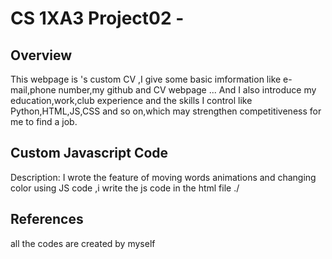 # CS 1XA3 Project02 - <tanx25>
## Overview
This webpage is <Xianghan Tan>'s custom CV ,I give some basic imformation like e-mail,phone number,my github and CV webpage ...
And I also introduce my education,work,club experience and the skills I control like Python,HTML,JS,CSS and so on,which may strengthen competitiveness for me to find a job.  
## Custom Javascript Code
Description: I wrote the feature of moving words animations and changing color using JS code 
,i write the js code in the html file ./
## References
all the codes are created by myself
